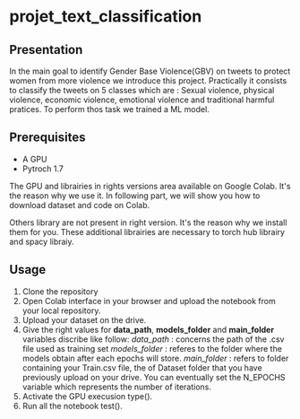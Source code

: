 # projet_text_classification


## Presentation

In the main goal to identify Gender Base Violence(GBV) on tweets to protect women from more violence we introduce this project. Practically it consists to classify the tweets on 5 classes which are : Sexual violence, physical violence, economic violence, emotional violence and traditional harmful pratices. To perform thos task we trained a ML model.


## Prerequisites

- A GPU
- Pytroch 1.7

The GPU and librairies in rights versions area available on Google Colab. It's the reason why we use it.
In following part, we will show you how to download dataset and code on Colab.

Others library are not present in right version. It's the reason why we install them for you. These additional librairies are necessary to torch hub librairy and spacy libraiy.


## Usage

1) Clone the repository
2) Open Colab interface in your browser and upload the notebook from your local repository.
3) Upload your dataset on the drive.
4) Give the right values for **data_path**, **models_folder** and **main_folder** variables discribe like follow:
*data_path* : concerns the path of the .csv file used as training set
*models_folder* : referes to the folder where the models obtain after each epochs will store.
*main_folder* : refers to folder containing your Train.csv file, the of Dataset folder that you have previously upload on your drive.
You can eventually set the N_EPOCHS variable which represents the number of iterations.
5) Activate the GPU execusion type().
6) Run all the notebook test().